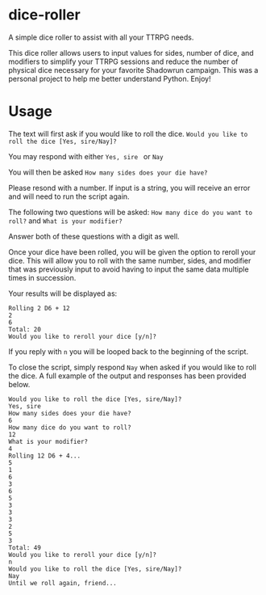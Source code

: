 # dice-roller
A simple dice roller to assist with all your TTRPG needs.

This dice roller allows users to input values for sides, number of dice, and modifiers to simplify your TTRPG sessions and reduce the number of physical dice necessary for your favorite Shadowrun campaign.
This was a personal project to help me better understand Python. Enjoy!

# Usage
The text will first ask if you would like to roll the dice. 
`Would you like to roll the dice [Yes, sire/Nay]?`

You may respond with either `Yes, sire ` or `Nay`

You will then be asked `How many sides does your die have?`

Please resond with a number. If input is a string, you will receive an error and will need to run the script again.

The following two questions will be asked: `How many dice do you want to roll?` and `What is your modifier?`

Answer both of these questions with a digit as well.

Once your dice have been rolled, you will be given the option to reroll your dice. This will allow you to roll with the same number, sides, and modifier that was previously input to avoid having to input the same data multiple times in succession.

Your results will be displayed as:

```
Rolling 2 D6 + 12
2
6
Total: 20
Would you like to reroll your dice [y/n]?
```

If you reply with `n` you will be looped back to the beginning of the script.

To close the script, simply respond `Nay` when asked if you would like to roll the dice. A full example of the output and responses has been provided below.

```
Would you like to roll the dice [Yes, sire/Nay]?
Yes, sire
How many sides does your die have?
6
How many dice do you want to roll?
12
What is your modifier?
4
Rolling 12 D6 + 4...
5
1
6
3
6
5
3
3
3
2
5
3
Total: 49
Would you like to reroll your dice [y/n]?
n
Would you like to roll the dice [Yes, sire/Nay]?
Nay
Until we roll again, friend...
```
